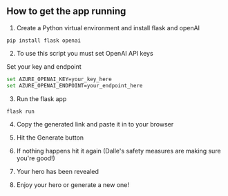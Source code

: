## How to get the app running

1. Create a Python virtual environment and install flask and openAI

```
pip install flask openai
```

2. To use this script you must set OpenAI API keys 

Set your key and endpoint 

```bash
set AZURE_OPENAI_KEY=your_key_here
set AZURE_OPENAI_ENDPOINT=your_endpoint_here

```

3. Run the flask app

```bash
flask run
```

4. Copy the generated link and paste it in to your browser

5. Hit the Generate button 

6. If nothing happens hit it again (Dalle's safety measures are making sure you're good!)

7. Your hero has been revealed 

8. Enjoy your hero or generate a new one!

